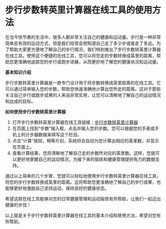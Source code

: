 步行步数转英里计算器在线工具的使用方法
===================

在当今快节奏的生活中，很多人都非常关注自己的健康和运动量。步行是一种非常简单且有效的运动方式，但是我们经常会想知道自己走了多少步或者走了多远。为了帮助大家更方便地了解自己的步行情况，我们特别推出了步行步数转英里计算器在线工具。使用这个便捷的在线工具，您可以将您走的步数转换成英里的距离，帮助您更准确地追踪您的步行或跑步进展，从而更好地了解您的健康状况和运动量。

**基本知识介绍**

步行步数转英里计算器是一款专门设计用于将步数转换成英里距离的在线工具。它可以通过简单输入您的步数，帮助您快速准确地计算出您所走的距离。这对于那些关注自己步行或跑步成果的人来说非常实用，让您可以清晰地了解自己的运动情况和达成的目标。

**如何使用步行步数转英里计算器**

1. 打开步行步数转英里计算器在线工具链接：[步行步数转英里计算器](https://www.onlinecalculatorsfree.com/zh-cn/fitness/steps-to-miles-calculator.html)
2. 在页面上找到“步数”输入框，点击并输入您的步数。您可以根据您的手表或手机上的计步器数据来填写这个栏目。
3. 点击“计算”按钮，稍等片刻，系统将会自动为您计算出相应的英里数，并显示在页面上。
4. 查看计算结果，您将清晰地了解自己走的步数所对应的英里数。这样，您就可以更好地掌握自己的运动情况，为接下来的锻炼和健康管理提供有力的数据支持。

通过以上简单的几个步骤，您就可以轻松地使用步行步数转英里计算器在线工具，将您的步行步数转换成英里的距离。这将帮助您更准确地了解自己的步行成果，也能够更好地激励自己坚持运动，保持良好的健康状态。

希望这款在线工具能够对您的日常健康管理和运动锻炼有所帮助，让我们一起迈出健康的步伐！

以上就是关于步行步数转英里计算器在线工具的基本介绍和使用方法，希望对您有所帮助。